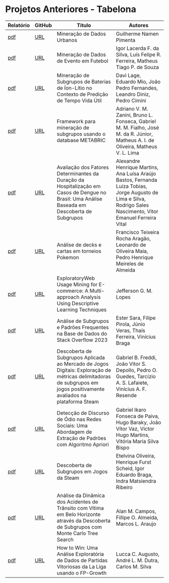 # Projetos Anteriores - Tabelona

| Relatório            | GitHub            | Título                                                                                                                                                                | Autores                                                                                                                                                           |
| -------------------- | ----------------- | --------------------------------------------------------------------------------------------------------------------------------------------------------------------- | ----------------------------------------------------------------------------------------------------------------------------------------------------------------- |
| [pdf][Relatório_G01] | [URL][GitHub_G01] | Mineração de Dados Urbanos                                                                                                                                            | Guilherme Namen Pimenta                                                                                                                                           |
| [pdf][Relatório_G02] | [URL][GitHub_G02] | Mineração de Dados de Evento em Futebol                                                                                                                               | Igor Lacerda F. da Silva, Luís Felipe R. Ferreira, Matheus Tiago P. de Souza                                                                                      |
| [pdf][Relatório_G03] | [URL][GitHub_G03] | Mineração de Subgrupos de Baterias de Íon-Lítio no Contexto de Predição de Tempo Vida Útil                                                                            | Davi Lage, Eduardo Mio, João Pedro Fernandes, Leandro Diniz, Pedro Cimini                                                                                         |
| [pdf][Relatório_G04] | [URL][GitHub_G04] | Framework para mineração de subgrupos usando o database METABRIC                                                                                                      | Adriano V. M. Zanini, Bruno L. Fonseca, Gabriel M. M. Fialho, José M. da R. Júnior, Matheus A. I. de Oliveira, Matheus V. L. Lima                                 |
| [pdf][Relatório_G05] | [URL][GitHub_G05] | Avaliação dos Fatores Determinantes da Duração da Hospitalização em Casos de Dengue no Brasil: Uma Análise Baseada em Descoberta de Subgrupos                         | Alexandre Henrique Martins, Ana Luísa Araújo Bastos, Fernanda Luiza Tobias, Jorge Augusto de Lima e Silva, Rodrigo Sales Nascimento, Vitor Emanuel Ferreira Vital |
| [pdf][Relatório_G06] | [URL][GitHub_G06] | Análise de decks e cartas em torneios Pokemon                                                                                                                         | Francisco Teixeira Rocha Aragão, Leonardo de Oliveira Maia, Pedro Henrique Meireles de Almeida                                                                    |
| [pdf][Relatório_G07] | [URL][GitHub_G07] | ExploratoryWeb Usage Mining for E-commerce: A Multi-approach Analysis Using Descriptive Learning Techniques                                                           | Jefferson G. M. Lopes                                                                                                                                             |
| [pdf][Relatório_G08] | [URL][GitHub_G08] | Análise de Subgrupos e Padrões Frequentes na Base de Dados do Stack Overflow 2023                                                                                     | Ester Sara, Filipe Pirola, Júnio Veras, Thaís Ferreira, Vinícius Braga                                                                                            |
| [pdf][Relatório_G09] | [URL][GitHub_G09] | Descoberta de Subgrupos Aplicada ao Mercado de Jogos Digitais: Exploração de métricas delimitadoras de subgrupos em jogos positivamente avaliados na plataforma Steam | Gabriel B. Freddi, João Vitor S. Depollo, Pedro O. Guedes, Tarcízio A. S. Lafaiete, Vinícius A. F. Resende                                                        |
| [pdf][Relatório_G10] | [URL][GitHub_G10] | Detecção de Discurso de Ódio nas Redes Sociais: Uma Abordagem de Extração de Padrões com Algoritmo Apriori                                                            | Gabriel Ikaro Fonseca de Paiva, Hugo Baraky, João Vítor Vaz, Victor Hugo Martins, Vitória Maria Silva Bispo                                                       |
| [pdf][Relatório_G11] | [URL][GitHub_G11] | Descoberta de Subgrupos em Jogos da Steam                                                                                                                             | Etelvina Oliveira, Henrique Furst Scheid, Igor Eduardo Braga, Indra Matsiendra Ribeiro                                                                            |
| [pdf][Relatório_G12] | [URL][GitHub_G12] | Análise da Dinâmica dos Acidentes de Trânsito com Vítima em Belo Horizonte através da Descoberta de Subgrupos com Monte Carlo Tree Search                             | Alan M. Campos, Fillipe O. Almeida, Marcos L. Araujo                                                                                                              |
| [pdf][Relatório_G13] | [URL][GitHub_G13] | How to Win: Uma Análise Exploratória de Dados de Partidas Vitoriosas da La Liga usando o FP-Growth                                                                    | Lucca C. Augusto, André L. M. Dutra, Carlos M. Silva                                                                                                              |

[GitHub_G01]: https://github.com/guinamen/aprendizado
[GitHub_G02]: https://github.com/lframosferreira/projeto-ad
[GitHub_G03]: https://github.com/EduMio/TP-AD
[GitHub_G04]: https://github.com/Nagi0/metabric-sd
[GitHub_G05]: https://github.com/alexandrehm84/projeto_dengue_internacao
[GitHub_G06]: https://github.com/Francisco-aragao/Pokemon_analysis
[GitHub_G07]: https://github.com/JeffGM/descriptive-learning
[GitHub_G08]: https://github.com/vinciusb/TP-AD
[GitHub_G09]: https://github.com/TarcizioLafaiete/aprendizado_descritivo-steam_games_subgroups
[GitHub_G10]: https://github.com/VictorHugoMartins/deteccao_odio
[GitHub_G11]: https://github.com/IndraMatsiendra/TP-aprendizado-descritivo
[GitHub_G12]: https://github.com/fillipeoa/UFMG-AD-AcidentesTransitoBH
[GitHub_G13]: https://github.com/LuccaAug/how-to-win
[Relatório_G01]: https://github.com/DCC831-Aprendizado-Descritivo/2024.1/tree/main/projetos/g1.pdf
[Relatório_G02]: https://github.com/DCC831-Aprendizado-Descritivo/2024.1/tree/main/projetos/g2.pdf
[Relatório_G03]: https://github.com/DCC831-Aprendizado-Descritivo/2024.1/tree/main/projetos/g3.pdf
[Relatório_G04]: https://github.com/DCC831-Aprendizado-Descritivo/2024.1/tree/main/projetos/g4.pdf
[Relatório_G05]: https://github.com/DCC831-Aprendizado-Descritivo/2024.1/tree/main/projetos/g5.pdf
[Relatório_G06]: https://github.com/DCC831-Aprendizado-Descritivo/2024.1/tree/main/projetos/g6.pdf
[Relatório_G07]: https://github.com/DCC831-Aprendizado-Descritivo/2024.1/tree/main/projetos/g7.pdf
[Relatório_G08]: https://github.com/DCC831-Aprendizado-Descritivo/2024.1/tree/main/projetos/g8.pdf
[Relatório_G09]: https://github.com/DCC831-Aprendizado-Descritivo/2024.1/tree/main/projetos/g9.pdf
[Relatório_G10]: https://github.com/DCC831-Aprendizado-Descritivo/2024.1/tree/main/projetos/g10.pdf
[Relatório_G11]: https://github.com/DCC831-Aprendizado-Descritivo/2024.1/tree/main/projetos/g11.pdf
[Relatório_G12]: https://github.com/DCC831-Aprendizado-Descritivo/2024.1/tree/main/projetos/g12.pdf
[Relatório_G13]: https://github.com/DCC831-Aprendizado-Descritivo/2024.1/tree/main/projetos/g13.pdf
